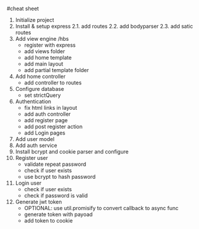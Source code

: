 #cheat sheet

1. Initialize project
2. Install & setup express
    2.1. add routes
    2.2. add bodyparser
    2.3. add satic routes
3. Add view engine /hbs
    * register with express
    * add views folder
    * add home template
    * add main layout
    * add partial template folder
4. Add home controller
    * add controller to routes
5. Configure database
    * set strictQuery
6.  Authentication
    * fix html links in layout
    * add auth controller
    * add register page
    * add post register action
    * add Login  pages
7. Add user model
8. Add auth service
9. Install bcrypt and cookie parser and configure
10. Register user
    * validate repeat password
    * check if user exists
    * use bcrypt to hash password
11. Login user
    * check if user exists
    * check if password is valid
12. Generate jwt token
    * OPTIONAL: use util.promisify to convert callback to async func
    * generate token with payoad
    * add token to cookie
